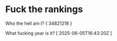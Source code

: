 # Fuck the rankings

Who the hell am I?
{ 34821218 }

What fucking year is it?
[ 2025-06-05T16:43:20Z ]
